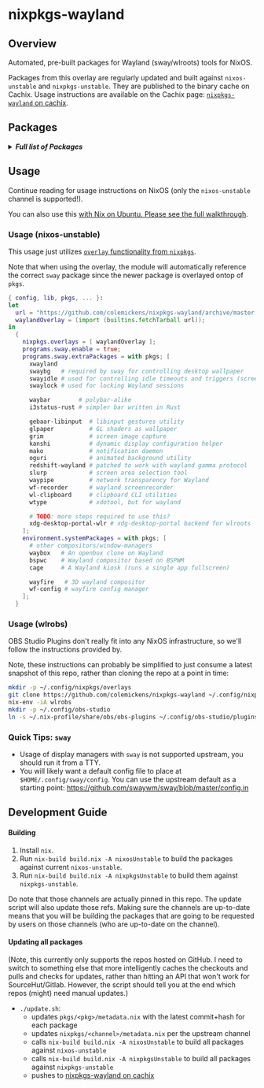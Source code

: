 # nixpkgs-wayland

## Overview

Automated, pre-built packages for Wayland (sway/wlroots) tools for NixOS.

Packages from this overlay are regularly updated and built against `nixos-unstable` and `nixpkgs-unstable`. They are published to the binary cache on Cachix. Usage instructions are available on the Cachix page: [`nixpkgs-wayland` on cachix](https://nixpkgs-wayland.cachix.org).



## Packages

<details><summary><em><b>Full list of Packages</b></em></summary>

<!--pkgs-->
| Attribute Name | Last Upstream Commit Time |
| -------------- | ------------------------- |
| nixpkgs/nixos-unstable | [2019-08-13 00:53](https://github.com/nixos/nixpkgs-channels/commits/8746c77a383f5c76153c7a181f3616d273acfa2a) |
| nixpkgs/nixpkgs-unstable | [2019-08-09 10:25](https://github.com/nixos/nixpkgs-channels/commits/c0e56afddbcf6002e87a5ab0e8e17f381e3aa9bd) |
| pkgs/cage | [2019-07-09 12:25](https://github.com/Hjdskes/cage/commits/016ef340d20febd15ae6d4fec2b6e9fba1422cee) |
| pkgs/gebaar-libinput | [2019-04-05 13:27](https://github.com/Coffee2CodeNL/gebaar-libinput/commits/c18c8bd73e79aaf1211bd88bf9cff808273cf6d6) |
| pkgs/grim | [2019-07-20 16:11](https://github.com/emersion/grim/commits/a9af6088d5e6eb31c4c12a659b4641e9398e33e9) |
| pkgs/i3status-rust | [2019-08-15 13:29](https://github.com/greshake/i3status-rust/commits/374e70978e2e3619aef82d56c974ed32ee1cfb7c) |
| pkgs/kanshi | [2019-08-13 06:00](https://github.com/emersion/kanshi/commits/d4a3c5ba156bf73d9884dd8b4f6f609b14980659) |
| pkgs/mako | [2019-07-25 05:31](https://github.com/emersion/mako/commits/7bbaf6352a1725f51c69afe9c4d276bbb293031c) |
| pkgs/oguri | [2019-08-10 16:09](https://github.com/vilhalmer/oguri/commits/2f260f8bb30a16e033394c5f9da8ebda461954de) |
| pkgs/redshift-wayland | [2019-04-17 23:13](https://github.com/minus7/redshift/commits/eecbfedac48f827e96ad5e151de8f41f6cd3af66) |
| pkgs/slurp | [2019-08-01 17:25](https://github.com/emersion/slurp/commits/cdab5c9a42b27bb7e0e7894bbd2675637a06ad7e) |
| pkgs/sway | [2019-08-14 19:10](https://github.com/swaywm/sway/commits/cb8f68d74b6c9f0b9690c44a34b8a8f1c46986be) |
| pkgs/swaybg | [2019-08-08 23:03](https://github.com/swaywm/swaybg/commits/a8f109af90353369e7e2e689efe8ce06eb9c60ac) |
| pkgs/swayidle | [2019-08-07 23:53](https://github.com/swaywm/swayidle/commits/91c0c4a943342ddc7fbed0777a654ac2b83185ca) |
| pkgs/swaylock | [2019-08-15 15:47](https://github.com/swaywm/swaylock/commits/ba31e2eaee6a08514a449916491f9a446e745770) |
| pkgs/waybar | [2019-08-08 10:25](https://github.com/Alexays/waybar/commits/e9b6380c1893d686992e0789d1dedc97f30ef779) |
| pkgs/waybox | [2019-06-19 22:09](https://github.com/wizbright/waybox/commits/bed7b707f24613dae334de6e7bd8f4e3313fa249) |
| pkgs/wayfire | [2019-08-15 12:12](https://github.com/WayfireWM/wayfire/commits/68d3cf40fa3b55c20da82cc4184b94589d0c76db) |
| pkgs/wf-config | [2019-06-18 19:10](https://github.com/WayfireWM/wf-config/commits/f9c97d07cf9e669a346c83a3c1fce3e2d843bd51) |
| pkgs/wf-recorder | [2019-08-05 20:58](https://github.com/ammen99/wf-recorder/commits/20ab054b11d20c6d0da63917998af00c2f96d7c3) |
| pkgs/wl-clipboard | [2019-04-15 15:53](https://github.com/bugaevc/wl-clipboard/commits/c010972e6b0d2eb3002c49a6a1b5620ff5f7c910) |
| pkgs/wldash | [2019-08-11 23:48](https://github.com/kennylevinsen/wldash/commits/2f9534f75fffd58d1d0f5a580218e9f4ad589c5f) |
| pkgs/wlroots | [2019-08-15 15:46](https://github.com/swaywm/wlroots/commits/4f4d3cf2a25f7af022e51b861ef04f7c4a94b768) |
| pkgs/wtype | [2019-07-01 15:33](https://github.com/atx/wtype/commits/9752f420ffb1dd8b9cbc692d9f90cbe2cca343d9) |
| pkgs/xdg-desktop-portal-wlr | [2019-07-24 16:38](https://github.com/emersion/xdg-desktop-portal-wlr/commits/13076d0c10613e9ae73e61dd82b24ae9a6529667) |
<!--pkgs-->

</details>

## Usage

Continue reading for usage instructions on NixOS (only the `nixos-unstable` channel is supported!).

You can also use this [with Nix on Ubuntu. Please see the full walkthrough](docs/sway-on-ubuntu/).

### Usage (nixos-unstable)

This usage just utilizes [`overlay` functionality from `nixpkgs`]().

Note that when using the overlay, the module will automatically reference the correct
`sway` package since the newer package is overlayed ontop of `pkgs`.

```nix
{ config, lib, pkgs, ... }:
let
  url = "https://github.com/colemickens/nixpkgs-wayland/archive/master.tar.gz";
  waylandOverlay = (import (builtins.fetchTarball url));
in
  {
    nixpkgs.overlays = [ waylandOverlay ];
    programs.sway.enable = true;
    programs.sway.extraPackages = with pkgs; [
      xwayland
      swaybg   # required by sway for controlling desktop wallpaper
      swayidle # used for controlling idle timeouts and triggers (screen locking, etc)
      swaylock # used for locking Wayland sessions

      waybar        # polybar-alike
      i3status-rust # simpler bar written in Rust

      gebaar-libinput  # libinput gestures utility
      glpaper          # GL shaders as wallpaper
      grim             # screen image capture
      kanshi           # dynamic display configuration helper
      mako             # notification daemon
      oguri            # animated background utility
      redshift-wayland # patched to work with wayland gamma protocol
      slurp            # screen area selection tool
      waypipe          # network transparency for Wayland
      wf-recorder      # wayland screenrecorder
      wl-clipboard     # clipboard CLI utilities
      wtype            # xdotool, but for wayland

      # TODO: more steps required to use this?
      xdg-desktop-portal-wlr # xdg-desktop-portal backend for wlroots
    ];
    environment.systemPackages = with pkgs; [
      # other compositors/window-managers
      waybox   # An openbox clone on Wayland
      bspwc    # Wayland compositor based on BSPWM
      cage     # A Wayland kiosk (runs a single app fullscreen)

      wayfire   # 3D wayland compositor
      wf-config # wayfire config manager
    ];
  }
```

### Usage (wlrobs)

OBS Studio Plugins don't really fit into any NixOS infrastructure, so we'll
follow the instructions provided by.

Note, these instructions can probably be simplified to just consume a latest snapshot of this repo, rather than cloning the repo at a point in time:

```bash
mkdir -p ~/.config/nixpkgs/overlays
git clone https://github.com/colemickens/nixpkgs-wayland ~/.config/nixpkgs/overlays/nixpkgs-wayland
nix-env -iA wlrobs
mkdir -p ~/.config/obs-studio
ln -s ~/.nix-profile/share/obs/obs-plugins ~/.config/obs-studio/plugins
```

### Quick Tips: `sway`

* Usage of display managers with `sway` is not supported upstream, you should run it from a TTY.
* You will likely want a default config file to place at `$HOME/.config/sway/config`. You can use the upstream default as a starting point: https://github.com/swaywm/sway/blob/master/config.in

## Development Guide

#### Building

1. Install `nix`.
2. Run `nix-build build.nix -A nixosUnstable` to build the packages against current `nixos-unstable`.
3. Run `nix-build build.nix -A nixpkgsUnstable` to build them against `nixpkgs-unstable`.

Do note that those channels are actually pinned in this repo. The update script will also update those
refs. Making sure the channels are up-to-date means that you will be building the packages that are going
to be requested by users on those channels (who are up-to-date on the channel).

#### Updating all packages

(Note, this currently only supports the repos hosted on GitHub. I need to switch to something else that
more intelligently caches the checkouts and pulls and checks for updates, rather than hitting an API that
won't work for SourceHut/Gitlab. However, the script should tell you at the end which repos (might) need 
manual updates.)

* `./update.sh`:
  * updates `pkgs/<pkg>/metadata.nix` with the latest commit+hash for each package
  * updates `nixpkgs/<channel>/metadata.nix` per the upstream channel
  * calls `nix-build build.nix -A nixosUnstable` to build all packages against `nixos-unstable`
  * calls `nix-build build.nix -A nixpkgsUnstable` to build all packages against `nixpkgs-unstable`
  * pushes to [nixpkgs-wayland on cachix](https://nixpkgs-wayland.cachix.org)
